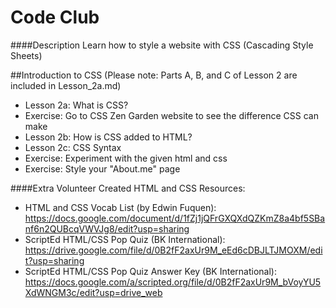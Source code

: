 Code Club
========

####Description
Learn how to style a website with CSS (Cascading Style Sheets)

##Introduction to CSS
(Please note: Parts A, B, and C of Lesson 2 are included in Lesson_2a.md)
* Lesson 2a: What is CSS?
* Exercise: Go to CSS Zen Garden website to see the difference CSS can make
* Lesson 2b: How is CSS added to HTML?
* Lesson 2c: CSS Syntax
* Exercise: Experiment with the given html and css
* Exercise: Style your "About.me" page

####Extra Volunteer Created HTML and CSS Resources:
* HTML and CSS Vocab List (by Edwin Fuquen): https://docs.google.com/document/d/1fZj1jQFrGXQXdQZKmZ8a4bf5SBanf6n2QUBcqVWVJg8/edit?usp=sharing
* ScriptEd HTML/CSS Pop Quiz (BK International): https://drive.google.com/file/d/0B2fF2axUr9M_eEd6cDBJLTJMOXM/edit?usp=sharing
* ScriptEd HTML/CSS Pop Quiz Answer Key (BK International): https://docs.google.com/a/scripted.org/file/d/0B2fF2axUr9M_bVoyYU5XdWNGM3c/edit?usp=drive_web
 

